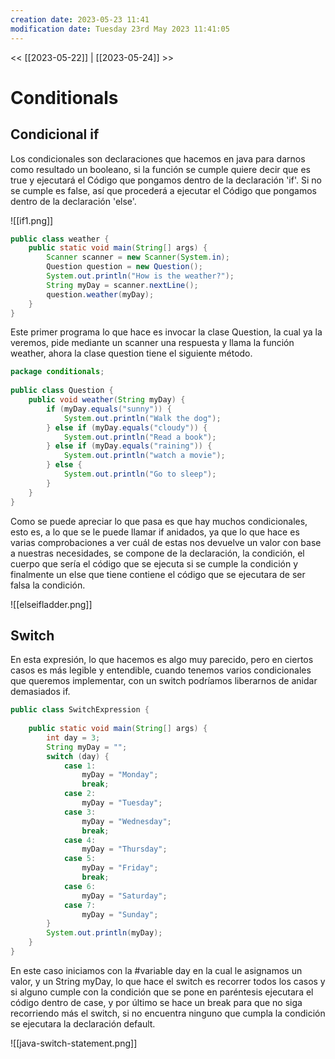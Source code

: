 ```yaml
---
creation date: 2023-05-23 11:41
modification date: Tuesday 23rd May 2023 11:41:05
---
```


<< [[2023-05-22]] | [[2023-05-24]] >>

# Conditionals

## Condicional if

Los condicionales son declaraciones que hacemos en java para darnos como resultado un booleano, si la función se cumple quiere decir que es true y ejecutará el Código que pongamos dentro de la declaración 'if'. Si no se cumple es false, así que procederá a ejecutar el Código que pongamos dentro de la declaración 'else'.

![[if1.png]]

```Java
public class weather {  
    public static void main(String[] args) {  
        Scanner scanner = new Scanner(System.in);  
        Question question = new Question();  
        System.out.println("How is the weather?");  
        String myDay = scanner.nextLine();  
        question.weather(myDay);  
    }  
}
```

Este primer programa lo que hace es invocar la clase Question, la cual ya la veremos, pide mediante un scanner una respuesta y llama la función weather, ahora la clase question tiene el siguiente método.

```Java
package conditionals;  
  
public class Question {  
    public void weather(String myDay) {  
        if (myDay.equals("sunny")) {  
            System.out.println("Walk the dog");  
        } else if (myDay.equals("cloudy")) {  
            System.out.println("Read a book");  
        } else if (myDay.equals("raining")) {  
            System.out.println("watch a movie");  
        } else {  
            System.out.println("Go to sleep");  
        }  
    }  
}
```

Como se puede apreciar lo que pasa es que hay muchos condicionales, esto es, a lo que se le puede llamar if anidados, ya que lo que hace es varias comprobaciones a ver cuál de estas nos devuelve un valor con base a nuestras necesidades, se compone de la declaración, la condición, el cuerpo que sería el código que se ejecuta si se cumple la condición y finalmente un else que tiene contiene el código que se ejecutara de ser falsa la condición.

![[elseifladder.png]]

## Switch

En esta expresión, lo que hacemos es algo muy parecido, pero en ciertos casos es más legible y entendible, cuando tenemos varios condicionales que queremos implementar, con un switch podríamos liberarnos de anidar demasiados if.

```Java
public class SwitchExpression {  
  
    public static void main(String[] args) {  
        int day = 3;  
        String myDay = "";  
        switch (day) {  
            case 1:  
                myDay = "Monday";  
                break;  
            case 2:  
                myDay = "Tuesday";  
            case 3:  
                myDay = "Wednesday";  
                break;  
            case 4:  
                myDay = "Thursday";  
            case 5:  
                myDay = "Friday";  
                break;  
            case 6:  
                myDay = "Saturday";  
            case 7:  
                myDay = "Sunday";  
        }  
        System.out.println(myDay);  
    }  
}
```

En este caso iniciamos con la #variable day en la cual le asignamos un valor, y un String myDay, lo que hace el switch es recorrer todos los casos y si alguno cumple con la condición que se pone en paréntesis ejecutara el código dentro de case, y por último se hace un break para que no siga recorriendo más el switch, si no encuentra ninguno que cumpla la condición se ejecutara la declaración default.

![[java-switch-statement.png]]

